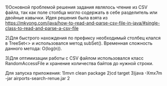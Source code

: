 1)Основной проблемой решения задания являлось чтение из CSV файла, так как поле столбца могло содержать в себе разделитель или двойные кавычки.
Идея решения была взята из https://mkyong.com/java/how-to-read-and-parse-csv-file-in-java/#single-class-to-read-and-parse-a-csv-file

2)Для быстрого нахождения по префиксу необходимый столбец клался в TreeSet<> и использовался метод subSet(). Временная сложность данного метода: O(log(n)).

3)Для оптимизации работы с CSV файлом использовался класс RandomAccessFile и хранение количества байтов до нужной строки.



Для запуска приложения: 
1)mvn clean package
2)cd target
3)java -Xmx7m -jar airports-search-renue.jar 2
